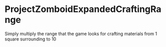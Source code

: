 # ProjectZomboidExpandedCraftingRange

Simply multiply the range that the game looks for crafting materials from 1 square surrounding to 10
